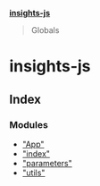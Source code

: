 **[insights-js](README.md)**

> Globals

# insights-js

## Index

### Modules

* ["App"](modules/_app_.md)
* ["index"](modules/_index_.md)
* ["parameters"](modules/_parameters_.md)
* ["utils"](modules/_utils_.md)
